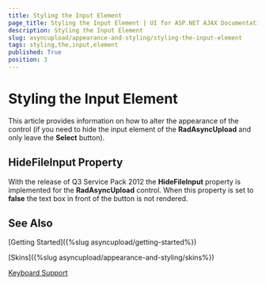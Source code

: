 ```yaml
---
title: Styling the Input Element
page_title: Styling the Input Element | UI for ASP.NET AJAX Documentation
description: Styling the Input Element
slug: asyncupload/appearance-and-styling/styling-the-input-element
tags: styling,the,input,element
published: True
position: 3
---
```


# Styling the Input Element



This article provides information on how to alter the appearance of the control (if you need to hide the input element of the __RadAsyncUpload__ and only leave the __Select__ button).

## HideFileInput Property

With the release of Q3 Service Pack 2012 the __HideFileInput__ property is implemented for the __RadAsyncUpload__ control. When this property is set to __false__ the text box in front of the button is not rendered.

## See Also

[Getting Started]({%slug asyncupload/getting-started%})

[Skins]({%slug asyncupload/appearance-and-styling/skins%})

[Keyboard Support](Cf3f05fb7-f840-4952-a0e6-a6b0d0ff7eb0)
